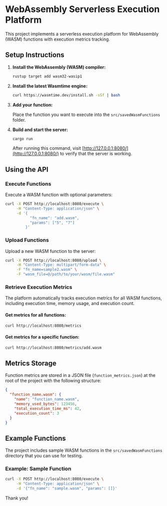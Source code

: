 # WebAssembly Serverless Execution Platform

This project implements a serverless execution platform for WebAssembly (WASM) functions with execution metrics tracking.

## Setup Instructions

1. **Install the WebAssembly (WASM) compiler:**

   ```sh
   rustup target add wasm32-wasip1
   ```

2. **Install the latest Wasmtime engine:**

   ```sh
   curl https://wasmtime.dev/install.sh -sSf | bash
   ```

3. **Add your function:**

   Place the function you want to execute into the `src/savedWasmFunctions` folder.

4. **Build and start the server:**

   ```sh
   cargo run
   ```

   After running this command, visit [http://127.0.0.1:8080/](http://127.0.0.1:8080/) to verify that the server is working.

## Using the API

### Execute Functions

Execute a WASM function with optional parameters:

```sh
curl -X POST http://localhost:8080/execute \
     -H "Content-Type: application/json" \
     -d '{
           "fn_name": "add.wasm",
           "params": ["5", "7"]
         }'
```

### Upload Functions

Upload a new WASM function to the server:

```sh
curl -X POST http://localhost:8080/upload \
     -H "Content-Type: multipart/form-data" \
     -F "fn_name=sample2.wasm" \
     -F "wasm_file=@/path/to/your/wasm/file.wasm"
```

### Retrieve Execution Metrics

The platform automatically tracks execution metrics for all WASM functions, including execution time, memory usage, and execution count.

#### Get metrics for all functions:

```sh
curl http://localhost:8080/metrics
```

#### Get metrics for a specific function:

```sh
curl http://localhost:8080/metrics/add.wasm
```

## Metrics Storage

Function metrics are stored in a JSON file (`function_metrics.json`) at the root of the project with the following structure:

```json
{
  "function_name.wasm": {
    "name": "function_name.wasm",
    "memory_used_bytes": 123456,
    "total_execution_time_ms": 42,
    "execution_count": 3
  }
}
```

## Example Functions

The project includes sample WASM functions in the `src/savedWasmFunctions` directory that you can use for testing.

### Example: Sample Function

```sh
curl -X POST http://localhost:8080/execute \
     -H "Content-Type: application/json" \
     -d '{"fn_name": "sample.wasm", "params": []}'
```

Thank you!
